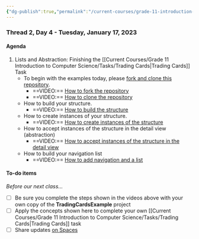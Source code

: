 ```yaml
---
{"dg-publish":true,"permalink":"/current-courses/grade-11-introduction-to-computer-science/thread-2/day-4/","dgHomeLink":false}
---
```


### Thread 2, Day 4 - Tuesday, January 17, 2023

#### Agenda

1. Lists and Abstraction: Finishing the [[Current Courses/Grade 11 Introduction to Computer Science/Tasks/Trading Cards\|Trading Cards]] Task
	- To begin with the examples today, please [fork and clone this repository](https://github.com/lcs-rgordon/TradingCardExample).
		- ==VIDEO:== [How to fork the repository](https://youtu.be/9H4nndlgIxk)
		- ==VIDEO:== [How to clone the repository](https://youtu.be/hgzG-qAgwdg)
	- How to build your structure.
		- ==VIDEO:== [How to build the structure](https://youtu.be/MYNFCPSc2rY)
	- How to create instances of your structure.
		- ==VIDEO:== [How to create instances of the structure](https://youtu.be/umAmreuK0Uk)
	- How to accept instances of the structure in the detail view (abstraction)
		- ==VIDEO:== [How to accept instances of the structure in the detail view](https://youtu.be/Uu3NibJ7XUE)
	- How to build your navigation list
		- ==VIDEO:== [How to add navigation and a list](https://youtu.be/SDX6KosO6ck)
	  
#### To-do items
*Before our next class...*
- [ ] Be sure you complete the steps shown in the videos above with your own copy of the **TradingCardsExample** project
- [ ] Apply the concepts shown here to complete your own [[Current Courses/Grade 11 Introduction to Computer Science/Tasks/Trading Cards\|Trading Cards]] task
- [ ] Share updates [on Spaces](https://ca.spacesedu.com/)